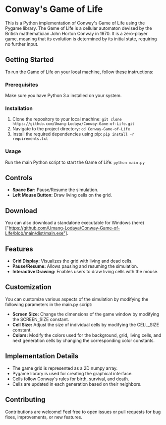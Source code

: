 # Conway's Game of Life

This is a Python implementation of Conway's Game of Life using the Pygame library. The Game of Life is a cellular automaton devised by the British mathematician John Horton Conway in 1970. It is a zero-player game, meaning that its evolution is determined by its initial state, requiring no further input.

## Getting Started

To run the Game of Life on your local machine, follow these instructions:

### Prerequisites

Make sure you have Python 3.x installed on your system.

### Installation

1. Clone the repository to your local machine: ```git clone https://github.com/Umang-Lodaya/Conway-Game-of-Life.git```
2. Navigate to the project directory: ```cd Conway-Game-of-Life```
3. Install the required dependencies using pip: ```pip install -r requirements.txt```

### Usage

Run the main Python script to start the Game of Life: ```python main.py```

## Controls

- **Space Bar:** Pause/Resume the simulation.
- **Left Mouse Button:** Draw living cells on the grid.

## Download

You can also download a standalone executable for Windows (here)["https://github.com/Umang-Lodaya/Conway-Game-of-Life/blob/main/dist/main.exe"].

## Features

- **Grid Display:** Visualizes the grid with living and dead cells.
- **Pause/Resume:** Allows pausing and resuming the simulation.
- **Interactive Drawing:** Enables users to draw living cells with the mouse.

## Customization

You can customize various aspects of the simulation by modifying the following parameters in the main.py script:
- **Screen Size:** Change the dimensions of the game window by modifying the SCREEN_SIZE constant.
- **Cell Size:** Adjust the size of individual cells by modifying the CELL_SIZE constant.
- **Colors:** Modify the colors used for the background, grid, living cells, and next generation cells by changing the corresponding color constants.

## Implementation Details

- The game grid is represented as a 2D numpy array.
- Pygame library is used for creating the graphical interface.
- Cells follow Conway's rules for birth, survival, and death.
- Cells are updated in each generation based on their neighbors.

## Contributing

Contributions are welcome! Feel free to open issues or pull requests for bug fixes, improvements, or new features.